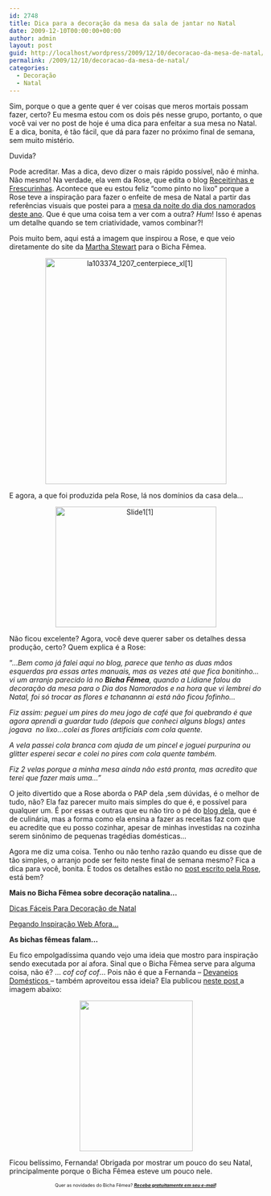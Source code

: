 ```yaml
---
id: 2748
title: Dica para a decoração da mesa da sala de jantar no Natal
date: 2009-12-10T00:00:00+00:00
author: admin
layout: post
guid: http://localhost/wordpress/2009/12/10/decoracao-da-mesa-de-natal/
permalink: /2009/12/10/decoracao-da-mesa-de-natal/
categories:
  - Decoração
  - Natal
---
```

Sim, porque o que a gente quer é ver coisas que meros mortais possam fazer, certo? Eu mesma estou com os dois pés nesse grupo, portanto, o que você vai ver no post de hoje é uma dica para enfeitar a sua mesa no Natal. E a dica, bonita, é tão fácil, que dá para fazer no próximo final de semana, sem muito mistério.

Duvida?<!--more-->

Pode acreditar. Mas a dica, devo dizer o mais rápido possível, não é minha. Não mesmo! Na verdade, ela vem da Rose, que edita o blog <a href="http://receitinhasefrescurinhas.blogspot.com/" target="_blank">Receitinhas e Frescurinhas</a>. Acontece que eu estou feliz &#8220;como pinto no lixo&#8221; porque a Rose teve a inspiração para fazer o enfeite de mesa de Natal a partir das referências visuais que postei para a <a href="http://www.trololodemulher.com.br/2009/05/28/e-a-mesa-na-noite-do-dia-dos-namorados/" target="_self">mesa da noite do dia dos namorados deste ano</a>. Que é que uma coisa tem a ver com a outra? _Hum_! Isso é apenas um detalhe quando se tem criatividade, vamos combinar?!

Pois muito bem, aqui está a imagem que inspirou a Rose, e que veio diretamente do site da <a href="http://www.marthastewart.com/" target="_blank">Martha Stewart</a> para o Bicha Fêmea.

<p style="text-align: center;">
  <img class="size-full wp-image-3829  aligncenter" title="la103374_1207_centerpiece_xl[1]" src="http://www.trololodemulher.com.br/blog/wp-content/uploads/2009/12/la103374_1207_centerpiece_xl1.jpg" alt="la103374_1207_centerpiece_xl[1]" width="360" height="450" />
</p>

E agora, a que foi produzida pela Rose, lá nos domínios da casa dela&#8230;

<p style="text-align: center;">
  <img class="size-full wp-image-3830  aligncenter" title="Slide1[1]" src="http://www.trololodemulher.com.br/blog/wp-content/uploads/2009/12/Slide11.JPG" alt="Slide1[1]" width="320" height="240" />
</p>

Não ficou excelente? Agora, você deve querer saber os detalhes dessa produção, certo? Quem explica é a Rose:

&#8220;&#8230;_Bem como já falei aqui no blog, parece que tenho as duas mãos esquerdas pra essas artes manuais, mas as vezes até que fica bonitinho&#8230;vi um arranjo parecido lá no **Bicha Fêmea**, quando a Lidiane falou da decoração da mesa para o Dia dos Namorados e na hora que vi lembrei do Natal, foi só trocar as flores e tchanannn ai está não ficou fofinho&#8230;_

_Fiz assim: peguei um pires do meu jogo de café que foi quebrando é que agora aprendi a guardar tudo (depois que conheci alguns blogs) antes jogava  no lixo&#8230;colei as flores artificiais com cola quente._
  
_A vela passei cola branca com ajuda de um pincel e joguei purpurina ou glitter esperei secar e colei no pires com cola quente também._

_Fiz 2 velas porque a minha mesa ainda não está pronta, mas acredito que terei que fazer mais uma&#8230;&#8221;_

O jeito divertido que a Rose aborda o PAP dela ,sem dúvidas, é o melhor de tudo, não? Ela faz parecer muito mais simples do que é, e possível para qualquer um. É por essas e outras que eu não tiro o pé do <a href="http://receitinhasefrescurinhas.blogspot.com/" target="_blank">blog dela</a>, que é de culinária, mas a forma como ela ensina a fazer as receitas faz com que eu acredite que eu posso cozinhar, apesar de minhas investidas na cozinha serem sinônimo de pequenas tragédias domésticas&#8230;

Agora me diz uma coisa. Tenho ou não tenho razão quando eu disse que de tão simples, o arranjo pode ser feito neste final de semana mesmo? Fica a dica para você, bonita. E todos os detalhes estão no <a href="http://receitinhasefrescurinhas.blogspot.com/2009/12/eu-que-fiz.html" target="_blank">post escrito pela Rose</a>, está bem?

**Mais no Bicha Fêmea sobre decoração natalina&#8230;**

<a href="http://www.trololodemulher.com.br/2009/12/01/dicas-faceis-para-decoracao-de-natal/" target="_self">Dicas Fáceis Para Decoração de Natal</a>

<a href="http://www.trololodemulher.com.br/2008/12/04/pegando-inspirao-web-afora/" target="_self">Pegando Inspiração Web Afora&#8230;</a>

**As bichas fêmeas falam&#8230;**

Eu fico empolgadíssima quando vejo uma ideia que mostro para inspiração sendo executada por aí afora. Sinal que o Bicha Fêmea serve para alguma coisa, não é? &#8230; _cof cof cof_&#8230; Pois não é que a Fernanda &#8211; <a href="http://devaneiosdomesticos.blogspot.com/" target="_blank">Devaneios Domésticos </a>&#8211; também aproveitou essa ideia? Ela publicou <a href="http://devaneiosdomesticos.blogspot.com/2010/01/ainda-2009-quem-fez-parte-do-meu-natal.html" target="_blank">neste post </a>a imagem abaixo:

<p style="text-align: center;">
  <a href="http://www.trololodemulher.com.br/blog/wp-content/uploads/2010/01/GEDC46641.jpg"><img class="size-medium wp-image-4097  aligncenter" title="GEDC4664[1]" src="http://www.trololodemulher.com.br/blog/wp-content/uploads/2010/01/GEDC46641-225x300.jpg" alt="" width="225" height="300" /></a>
</p>

Ficou belíssimo, Fernanda! Obrigada por mostrar um pouco do seu Natal, principalmente porque o Bicha Fêmea esteve um pouco nele.

<p style="text-align: center;">
  <span style="font-size: xx-small;">Quer as novidades do Bicha Fêmea? <strong><em><a href="http://feedburner.google.com/fb/a/mailverify?uri=blogbichafemea&loc=pt_BR">Receba gratuitamente em seu e-mail</a></em></strong>!</span>
</p>